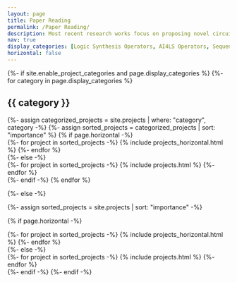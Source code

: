 ```yaml
---
layout: page
title: Paper Reading
permalink: /Paper Reading/
description: Most recent research works focus on proposing novel circuit representations, logic synthesis operators, synthesis sequence tuning algorithms, and physical aware synthesis to improve PPA or runtime.  Therefore, in the paper reading part, we will cover the above logic synthesis algorithms including those operators like rewrite, fraig, if, &nf, mfs2, and lutpack, which are also open-sourced in ABC, and recently proposed operators include MIG/XMG based operators like window rewriting, DB based operators like MFFW rewriting, and AI driven operators like SLAP. Based on them, heuristic and AI-driven synthesis tuning algorithms are developed to improve PPA or runtime. These algorithms include FlowTune, HIMap, BOiLS and EAC-RNN. With the physical guidance and constraints, logic synthesis can synthesize more physical design friendly netlists and directly optimize estimated timing instead of combinational logic depth. Currently, we only provide several paper reading note examples. More reading notes are coming soon.
nav: true
display_categories: [Logic Synthesis Operators, AI4LS Operators, Sequence Tuning]
horizontal: false
---
```


<!-- pages/projects.md -->
<div class="projects">
{%- if site.enable_project_categories and page.display_categories %}
  <!-- Display categorized projects -->
  {%- for category in page.display_categories %}
  <h2 class="category">{{ category }}</h2>
  {%- assign categorized_projects = site.projects | where: "category", category -%}
  {%- assign sorted_projects = categorized_projects | sort: "importance" %}
  <!-- Generate cards for each project -->
  {% if page.horizontal -%}
  <div class="container">
    <div class="row row-cols-2">
    {%- for project in sorted_projects -%}
      {% include projects_horizontal.html %}
    {%- endfor %}
    </div>
  </div>
  {%- else -%}
  <div class="grid">
    {%- for project in sorted_projects -%}
      {% include projects.html %}
    {%- endfor %}
  </div>
  {%- endif -%}
  {% endfor %}

{%- else -%}
<!-- Display projects without categories -->
  {%- assign sorted_projects = site.projects | sort: "importance" -%}
  <!-- Generate cards for each project -->
  {% if page.horizontal -%}
  <div class="container">
    <div class="row row-cols-2">
    {%- for project in sorted_projects -%}
      {% include projects_horizontal.html %}
    {%- endfor %}
    </div>
  </div>
  {%- else -%}
  <div class="grid">
    {%- for project in sorted_projects -%}
      {% include projects.html %}
    {%- endfor %}
  </div>
  {%- endif -%}
{%- endif -%}
</div>
